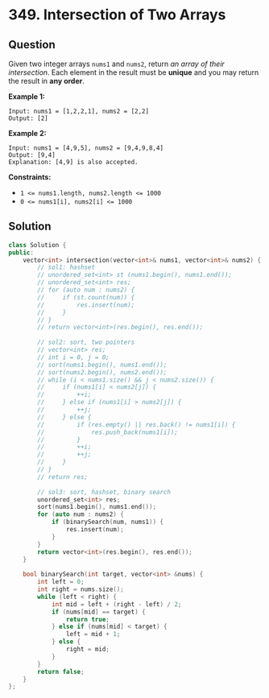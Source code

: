# 349. Intersection of Two Arrays

## Question

Given two integer arrays `nums1` and `nums2`, return _an array of their intersection_. Each element in the result must be **unique** and you may return the result in **any order**.

**Example 1:**

```text
Input: nums1 = [1,2,2,1], nums2 = [2,2]
Output: [2]
```

**Example 2:**

```text
Input: nums1 = [4,9,5], nums2 = [9,4,9,8,4]
Output: [9,4]
Explanation: [4,9] is also accepted.
```

**Constraints:**

* `1 <= nums1.length, nums2.length <= 1000`
* `0 <= nums1[i], nums2[i] <= 1000`

## Solution

```cpp
class Solution {
public:
    vector<int> intersection(vector<int>& nums1, vector<int>& nums2) {
        // sol1: hashset
        // unordered_set<int> st (nums1.begin(), nums1.end());
        // unordered_set<int> res;
        // for (auto num : nums2) {
        //     if (st.count(num)) {
        //         res.insert(num);
        //     }
        // }
        // return vector<int>(res.begin(), res.end());
        
        // sol2: sort, two pointers
        // vector<int> res;
        // int i = 0, j = 0;
        // sort(nums1.begin(), nums1.end());
        // sort(nums2.begin(), nums2.end());
        // while (i < nums1.size() && j < nums2.size()) {
        //     if (nums1[i] < nums2[j]) {
        //         ++i;
        //     } else if (nums1[i] > nums2[j]) {
        //         ++j;
        //     } else {
        //         if (res.empty() || res.back() != nums1[i]) {
        //             res.push_back(nums1[i]);
        //         }
        //         ++i;
        //         ++j;
        //     }
        // }
        // return res;
        
        // sol3: sort, hashset, binary search
        unordered_set<int> res;
        sort(nums1.begin(), nums1.end());
        for (auto num : nums2) {
            if (binarySearch(num, nums1)) {
                res.insert(num);
            }
        }
        return vector<int>(res.begin(), res.end());
    }
    
    bool binarySearch(int target, vector<int> &nums) {
        int left = 0;
        int right = nums.size();
        while (left < right) {
            int mid = left + (right - left) / 2;
            if (nums[mid] == target) {
                return true;
            } else if (nums[mid] < target) {
                left = mid + 1;
            } else {
                right = mid;
            }
        }
        return false;
    }
};
```

